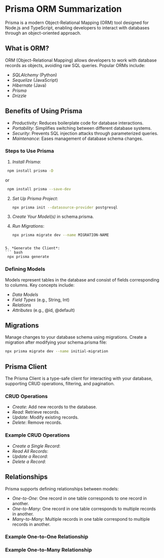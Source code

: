 # Prisma ORM Summarization

Prisma is a modern Object-Relational Mapping (ORM) tool designed for Node.js and TypeScript, enabling developers to interact with databases through an object-oriented approach.

## What is ORM?

ORM (Object-Relational Mapping) allows developers to work with database records as objects, avoiding raw SQL queries. Popular ORMs include:
- *SQLAlchemy* (Python)
- *Sequelize* (JavaScript)
- *Hibernate* (Java)
- *Prisma*
- *Drizzle*

## Benefits of Using Prisma
- *Productivity*: Reduces boilerplate code for database interactions.
- *Portability*: Simplifies switching between different database systems.
- *Security*: Prevents SQL injection attacks through parameterized queries.
- *Maintenance*: Eases management of database schema changes.

### Steps to Use Prisma
1. *Install Prisma*:
  ``` bash
   npm install prisma -D
   ```
   or
  ``` bash
   npm install prisma --save-dev
   ```

2. *Set Up Prisma Project*:
   ```bash
   npx prisma init --datasource-provider postgresql
   ```

3. *Create Your Model(s)* in schema.prisma.

4. *Run Migrations*:
   ```bash
   npx prisma migrate dev --name MIGRATION-NAME
  ``` 

5. *Generate the Client*:
  ``` bash
   npx prisma generate
 ```  

### Defining Models
Models represent tables in the database and consist of fields corresponding to columns. Key concepts include:
- *Data Models*
- *Field Types* (e.g., String, Int)
- *Relations*
- *Attributes* (e.g., @id, @default)

## Migrations
Manage changes to your database schema using migrations. Create a migration after modifying your schema.prisma file:
```bash
npx prisma migrate dev --name initial-migration
```

## Prisma Client
The Prisma Client is a type-safe client for interacting with your database, supporting CRUD operations, filtering, and pagination.

### CRUD Operations
- *Create*: Add new records to the database.
- *Read*: Retrieve records.
- *Update*: Modify existing records.
- *Delete*: Remove records.

### Example CRUD Operations
- *Create a Single Record*:
- *Read All Records*:
- *Update a Record*:
- *Delete a Record*:

## Relationships
Prisma supports defining relationships between models:
- *One-to-One*: One record in one table corresponds to one record in another.
- *One-to-Many*: One record in one table corresponds to multiple records in another.
- *Many-to-Many*: Multiple records in one table correspond to multiple records in another.

### Example One-to-One Relationship


### Example One-to-Many Relationship